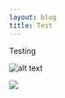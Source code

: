 ```yaml
---
layout: blog
title: Test
---
```


T﻿esting

![alt text](img_20220326_175845.jpg "Title")

![](Screenshot%202022-12-19%20at%2012.42.44.png "")

